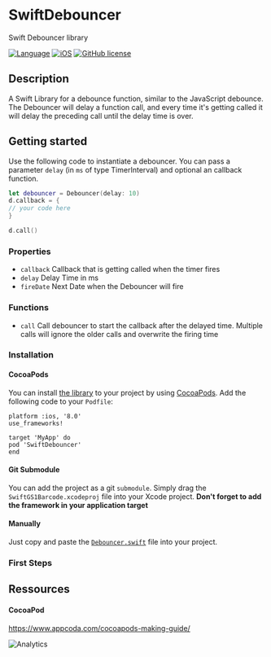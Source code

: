 # SwiftDebouncer
Swift Debouncer library

[![Language](https://img.shields.io/badge/language-swift%204-1b7cb9.svg)](https://img.shields.io/badge/language-swift%204-1b7cb9.svg)
[![iOS](https://img.shields.io/badge/iOS-8.0%2B-1b7cb9.svg)](https://img.shields.io/badge/iOS-9.0%2B-1b7cb9.svg)
[![GitHub license](https://img.shields.io/badge/license-MIT-blue.svg)](https://github.com/xremix/SwiftDebouncer/blob/master/LICENSE)

## Description
A Swift Library for a debounce function, similar to the JavaScript debounce.
The Debouncer will delay a function call, and every time it's getting called it will delay the preceding call until the delay time is over.

## Getting started

Use the following code to instantiate a debouncer.
You can pass a parameter `delay` (in `ms` of type TimerInterval) and optional an callback function.

```SWIFT
let debouncer = Debouncer(delay: 10)
d.callback = {
// your code here
}

d.call()
```

###  Properties

- `callback` Callback that is getting called when the timer fires
- `delay` Delay Time in ms
- `fireDate` Next Date when the Debouncer will fire

### Functions
- `call` Call debouncer to start the callback after the delayed time. Multiple calls will ignore the older calls and overwrite the firing time


### Installation

#### CocoaPods

You can install [the library](https://cocoapods.org/pods/SwiftDebouncer) to your project by using [CocoaPods](https://cocoapods.org). Add the following code to your `Podfile`:
```
platform :ios, '8.0'
use_frameworks!

target 'MyApp' do
pod 'SwiftDebouncer'
end
```

#### Git Submodule

You can add the project as a git `submodule`. Simply drag the `SwiftGS1Barcode.xcodeproj` file into your Xcode project.
**Don't forget to add the framework in your application target**

#### Manually

Just copy and paste the [`Debouncer.swift`](https://github.com/xremix/SwiftDebouncer/blob/0.0.2/SwiftDebouncer/Debouncer.swift) file into your project.

### First Steps

## Ressources

#### CocoaPod
https://www.appcoda.com/cocoapods-making-guide/


![Analytics](https://ga-beacon.appspot.com/UA-40522413-9/SwiftDebouncer/readme?pixel)
